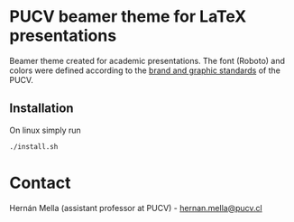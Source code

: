 # PUCV beamer theme for LaTeX presentations
Beamer theme created for academic presentations. The font (Roboto) and colors were defined according to the [brand and graphic standards](https://www.pucv.cl/uuaa/normas-graficas-pucv) of the PUCV.

## Installation
On linux simply run
```bash
./install.sh
```

# Contact
Hernán Mella (assistant professor at PUCV) - hernan.mella@pucv.cl